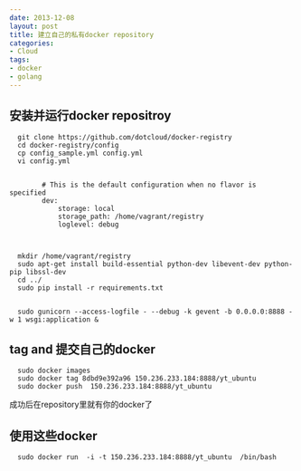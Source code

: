 ```yaml
---
date: 2013-12-08
layout: post
title: 建立自己的私有docker repository
categories:
- Cloud
tags:
- docker
- golang
---
```



## 安装并运行docker repositroy
      
      
      git clone https://github.com/dotcloud/docker-registry
      cd docker-registry/config
      cp config_sample.yml config.yml
      vi config.yml


            # This is the default configuration when no flavor is specified
            dev:
                storage: local
                storage_path: /home/vagrant/registry
                loglevel: debug



      mkdir /home/vagrant/registry
      sudo apt-get install build-essential python-dev libevent-dev python-pip libssl-dev
      cd ../
      sudo pip install -r requirements.txt


      sudo gunicorn --access-logfile - --debug -k gevent -b 0.0.0.0:8888 -w 1 wsgi:application &
      
      
## tag and 提交自己的docker

      sudo docker images
      sudo docker tag 8dbd9e392a96 150.236.233.184:8888/yt_ubuntu
      sudo docker push  150.236.233.184:8888/yt_ubuntu
  
成功后在repository里就有你的docker了


## 使用这些docker

      sudo docker run  -i -t 150.236.233.184:8888/yt_ubuntu  /bin/bash
      
      

